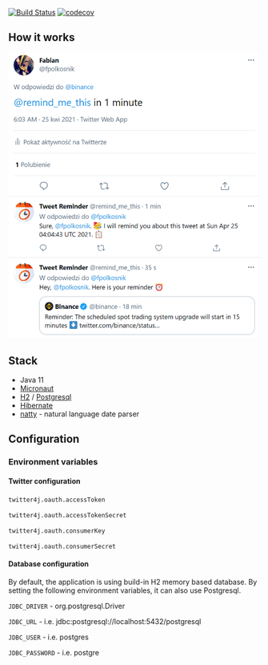 [![Build Status](https://www.travis-ci.com/fabianpol/twitterremider.svg?branch=master)](https://www.travis-ci.com/fabianpol/twitterremider)
[![codecov](https://codecov.io/gh/fabianpol/twitterremider/branch/main/graph/badge.svg?token=uk35F1Zsln)](https://codecov.io/gh/fabianpol/twitterremider)

## How it works
![alt text](https://github.com/fabianpol/twitterremider/raw/improve-readme/assets/example.png "Example usage")





## Stack
- Java 11
- [Micronaut](https://micronaut.io/)
- [H2](https://www.h2database.com/html/main.html) / [Postgresql](https://www.postgresql.org/)
- [Hibernate](https://hibernate.org/)
- [natty](http://natty.joestelmach.com/) - natural language date parser

## Configuration
### Environment variables
#### Twitter configuration
`twitter4j.oauth.accessToken`

`twitter4j.oauth.accessTokenSecret`

`twitter4j.oauth.consumerKey`

`twitter4j.oauth.consumerSecret`

#### Database configuration
By default, the application is using build-in H2 memory based database.
By setting the following environment variables, it can also use Postgresql.

`JDBC_DRIVER` - org.postgresql.Driver

`JDBC_URL` - i.e. jdbc:postgresql://localhost:5432/postgresql

`JDBC_USER` - i.e. postgres

`JDBC_PASSWORD` - i.e. postgre

